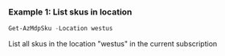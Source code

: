 ### Example 1: List skus in location
```powershell
Get-AzMdpSku -Location westus
```

List all skus in the location "westus" in the current subscription
